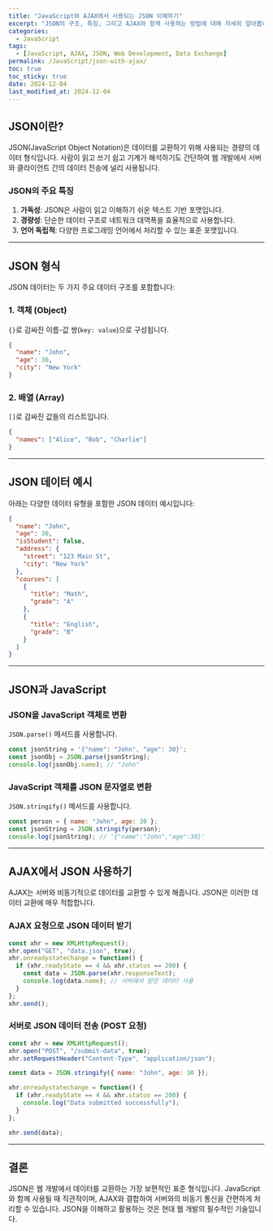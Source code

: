 ```yaml
---
title: "JavaScript와 AJAX에서 사용되는 JSON 이해하기"
excerpt: "JSON의 구조, 특징, 그리고 AJAX와 함께 사용하는 방법에 대해 자세히 알아봅니다."
categories:
  - JavaScript
tags:
  - [JavaScript, AJAX, JSON, Web Development, Data Exchange]
permalink: /JavaScript/json-with-ajax/
toc: true
toc_sticky: true
date: 2024-12-04
last_modified_at: 2024-12-04
---
```


## JSON이란?

JSON(JavaScript Object Notation)은 데이터를 교환하기 위해 사용되는 경량의 데이터 형식입니다. 사람이 읽고 쓰기 쉽고 기계가 해석하기도 간단하여 웹 개발에서 서버와 클라이언트 간의 데이터 전송에 널리 사용됩니다.

### JSON의 주요 특징

1. **가독성**: JSON은 사람이 읽고 이해하기 쉬운 텍스트 기반 포맷입니다.
2. **경량성**: 단순한 데이터 구조로 네트워크 대역폭을 효율적으로 사용합니다.
3. **언어 독립적**: 다양한 프로그래밍 언어에서 처리할 수 있는 표준 포맷입니다.

---

## JSON 형식

JSON 데이터는 두 가지 주요 데이터 구조를 포함합니다:

### 1. 객체 (Object)

`{}`로 감싸진 이름-값 쌍(`key: value`)으로 구성됩니다.

``` json
{
  "name": "John",
  "age": 30,
  "city": "New York"
}
```

### 2. 배열 (Array)

`[]`로 감싸진 값들의 리스트입니다.

``` json
{
  "names": ["Alice", "Bob", "Charlie"]
}
```

---

## JSON 데이터 예시

아래는 다양한 데이터 유형을 포함한 JSON 데이터 예시입니다:

``` json
{
  "name": "John",
  "age": 30,
  "isStudent": false,
  "address": {
    "street": "123 Main St",
    "city": "New York"
  },
  "courses": [
    {
      "title": "Math",
      "grade": "A"
    },
    {
      "title": "English",
      "grade": "B"
    }
  ]
}
```

---

## JSON과 JavaScript

### JSON을 JavaScript 객체로 변환

`JSON.parse()` 메서드를 사용합니다.

``` js
const jsonString = '{"name": "John", "age": 30}';
const jsonObj = JSON.parse(jsonString);
console.log(jsonObj.name); // "John"
```

### JavaScript 객체를 JSON 문자열로 변환

`JSON.stringify()` 메서드를 사용합니다.

``` js
const person = { name: "John", age: 30 };
const jsonString = JSON.stringify(person);
console.log(jsonString); // '{"name":"John","age":30}'
```

---

## AJAX에서 JSON 사용하기

AJAX는 서버와 비동기적으로 데이터를 교환할 수 있게 해줍니다. JSON은 이러한 데이터 교환에 매우 적합합니다.

### AJAX 요청으로 JSON 데이터 받기

``` js
const xhr = new XMLHttpRequest();
xhr.open("GET", "data.json", true);
xhr.onreadystatechange = function() {
  if (xhr.readyState == 4 && xhr.status == 200) {
    const data = JSON.parse(xhr.responseText);
    console.log(data.name); // 서버에서 받은 데이터 사용
  }
};
xhr.send();
```

### 서버로 JSON 데이터 전송 (POST 요청)

``` js
const xhr = new XMLHttpRequest();
xhr.open("POST", "/submit-data", true);
xhr.setRequestHeader("Content-Type", "application/json");

const data = JSON.stringify({ name: "John", age: 30 });

xhr.onreadystatechange = function() {
  if (xhr.readyState == 4 && xhr.status == 200) {
    console.log("Data submitted successfully");
  }
};

xhr.send(data);
```

---

## 결론

JSON은 웹 개발에서 데이터를 교환하는 가장 보편적인 표준 형식입니다. JavaScript와 함께 사용될 때 직관적이며, AJAX와 결합하여 서버와의 비동기 통신을 간편하게 처리할 수 있습니다. JSON을 이해하고 활용하는 것은 현대 웹 개발의 필수적인 기술입니다.
